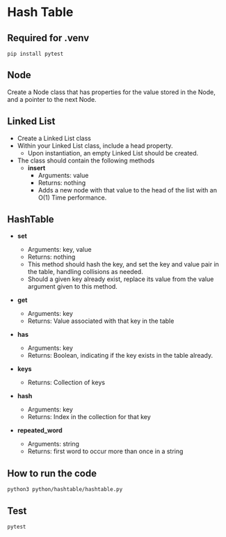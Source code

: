 # Hash Table

## Required for .venv
`pip install pytest`
## Node
Create a Node class that has properties for the value stored in the Node, and a pointer to the next Node.
## Linked List
- Create a Linked List class
- Within your Linked List class, include a head property.
  - Upon instantiation, an empty Linked List should be created.
- The class should contain the following methods
  - **insert**
    - Arguments: value
    - Returns: nothing
    - Adds a new node with that value to the head of the list with an O(1) Time performance.
## HashTable
  - **set**
    - Arguments: key, value
    - Returns: nothing
    - This method should hash the key, and set the key and value pair in the table, handling collisions as needed.
    - Should a given key already exist, replace its value from the value argument given to this method.

  - **get**
    - Arguments: key
    - Returns: Value associated with that key in the table

  - **has**
    - Arguments: key
    - Returns: Boolean, indicating if the key exists in the table already.
  - **keys**
    - Returns: Collection of keys
  - **hash**
    - Arguments: key
    - Returns: Index in the collection for that key
  - **repeated_word**
    - Arguments: string
    - Returns: first word to occur more than once in a string


## How to run the code 
`python3 python/hashtable/hashtable.py`

## Test
`pytest`
